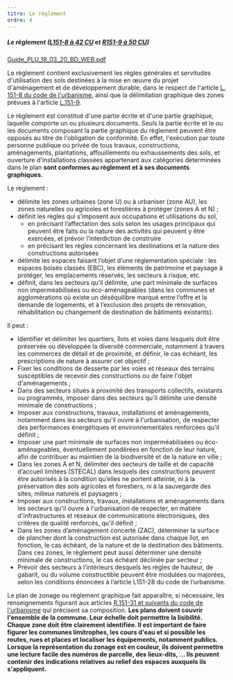 ```yaml
---
titre: Le règlement
ordre: 4
---
```


##### Le règlement ([L151-8 à 42 CU](https://www.legifrance.gouv.fr/codes/section_lc/LEGITEXT000006074075/LEGISCTA000031211167/#LEGISCTA000031211908) et [R151-9 à 50 CU](https://www.legifrance.gouv.fr/codes/section_lc/LEGITEXT000006074075/LEGISCTA000031719999/#LEGISCTA000031720639))
[Guide_PLU_18_03_20_BD_WEB.pdf](https://docurba.beta.gouv.fr/Guide_PLU_18_03_20_BD_WEB.pdf)

Le règlement contient exclusivement les règles générales et servitudes d'utilisation des sols
destinées à la mise en œuvre du projet d'aménagement et de développement durable, dans le respect de l'article [L. 151-8 du code de l'urbanisme](https://www.legifrance.gouv.fr/codes/article_lc/LEGIARTI000031211169), ainsi que la délimitation graphique des zones prévues à l'article [L.151-9](https://www.legifrance.gouv.fr/codes/article_lc/LEGIARTI000031211173).

Le règlement est constitué d'une partie écrite et d'une partie graphique, laquelle comporte
un ou plusieurs documents. Seuls la partie écrite et le ou les documents composant la partie
graphique du règlement peuvent être opposés au titre de l'obligation de conformité. En effet, l'exécution par toute personne publique ou privée de tous travaux, constructions, aménagements, plantations, affouillements ou exhaussements des sols, et ouverture d'installations classées appartenant aux catégories déterminées dans le plan **sont conformes au règlement et à ses documents graphiques.**

Le règlement :
- délimite les zones urbaines (zone U) ou à urbaniser (zone AU), les zones naturelles ou agricoles et forestières à protéger (zones A et N) ;
- définit les règles qui s’imposent aux occupations et utilisations du sol,
    - en précisant l’affectation des sols selon les usages principaux qui peuvent être faits ou la nature des activités qui peuvent y être exercées, et prévoir l’interdiction de construire
    - en précisant les règles concernant les destinations et la nature des constructions autorisées
- délimite les espaces faisant l’objet d’une réglementation spéciale : les espaces boisés classés (EBC), les éléments de patrimoine et paysage à protéger, les emplacements réservés, les secteurs à risque, etc.
- définit, dans les secteurs qu’il délimite, une part minimale de surfaces non imperméabilisées ou éco-aménageables (dans les communes et agglomérations où existe un déséquilibre marqué entre l’offre et la demande de logements, et à l’exclusion des projets de rénovation, réhabilitation ou changement de destination de bâtiments existants). 


Il peut :
- Identifier et délimiter les quartiers, îlots et voies dans lesquels doit être préservée ou développée la diversité commerciale, notamment à travers les commerces de détail et de proximité, et définir, le cas échéant, les prescriptions de nature à assurer cet objectif ;
- Fixer les conditions de desserte par les voies et réseaux des terrains susceptibles de recevoir des constructions ou de faire l'objet d'aménagements ;
- Dans des secteurs situés à proximité des transports collectifs, existants ou programmés, imposer dans des secteurs qu'il délimite une densité minimale de constructions ;
- Imposer aux constructions, travaux, installations et aménagements, notamment dans les secteurs qu'il ouvre à l'urbanisation, de respecter des performances énergétiques et environnementales renforcées qu'il définit ;
- Imposer une part minimale de surfaces non imperméabilisées ou éco-aménageables, éventuellement pondérées en fonction de leur nature, afin de contribuer au maintien de la biodiversité et de la nature en ville ;
- Dans les zones A et N, délimiter des secteurs de taille et de capacité d’accueil limitées (STECAL) dans lesquels des constructions peuvent être autorisés à la condition qu’elles ne portent atteinte, ni à la préservation des sols agricoles et forestiers, ni à la sauvegarde des sites, milieux naturels et paysagers ;
- Imposer aux constructions, travaux, installations et aménagements dans les secteurs qu'il ouvre à l'urbanisation de respecter, en matière d'infrastructures et réseaux de communications électroniques, des critères de qualité renforcés, qu'il définit ;
- Dans les zones d’aménagement concerté (ZAC), déterminer la surface de plancher dont la construction est autorisée dans chaque îlot, en fonction, le cas échéant, de la nature et de la destination des bâtiments. Dans ces zones, le règlement peut aussi déterminer une densité minimale de constructions, le cas échéant déclinée par secteur ;
- Prévoir des secteurs à l’intérieurs desquels les règles de hauteur, de gabarit, ou du volume constructible peuvent être modulées ou majorées, selon les conditions énoncées à l’article L151-28 du code de l’urbanisme.

Le plan de zonage ou règlement graphique fait apparaître, si nécessaire, les renseignements figurant aux articles [R.151-31 et suivants du code de l'urbanisme](https://www.legifrance.gouv.fr/codes/section_lc/LEGITEXT000006074075/LEGISCTA000031720051/#LEGISCTA000031720587) qui précisent sa composition. **Les plans doivent couvrir l'ensemble de la commune. Leur échelle doit permettre la lisibilité. Chaque zone doit être clairement identifiée. Il est important de faire figurer les communes limitrophes, les cours d'eau et si possible les routes, rues et places et localiser les équipements, notamment publics. Lorsque la représentation du zonage est en couleur, ils doivent permettre une lecture facile des numéros de parcelle, des lieux-dits, ... Ils peuvent contenir des indications relatives au relief des espaces auxquels ils s'appliquent.**
